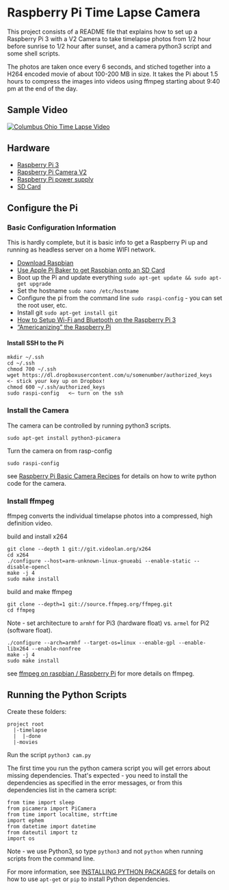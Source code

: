 # Raspberry Pi Time Lapse Camera

This project consists of a README file that explains how to set up a Raspberry Pi 3 with a V2 Camera to take timelapse photos from 1/2 hour before sunrise to 1/2 hour after sunset, and a camera python3 script and some shell scripts.

The photos are taken once every 6 seconds, and stiched together into a H264 encoded movie of about 100-200 MB in size. It takes the Pi about 1.5 hours to compress the images into videos using ffmpeg starting about 9:40 pm at the end of the day. 

## Sample Video

[![Columbus Ohio Time Lapse Video](https://img.youtube.com/vi/PmDKXX1XHno/0.jpg)](https://www.youtube.com/watch?v=PmDKXX1XHno)

## Hardware

* [Raspberry Pi 3](https://www.amazon.com/Raspberry-Model-A1-2GHz-64-bit-quad-core/dp/B01CD5VC92/ref=sr_1_3?s=pc&ie=UTF8&qid=1499880702&sr=1-3&keywords=raspberry+pi+3)
* [Rapsberry Pi Camera V2](https://www.amazon.com/Raspberry-Pi-Camera-Module-Megapixel/dp/B01ER2SKFS/ref=sr_1_3?s=electronics&ie=UTF8&qid=1499880820&sr=1-3&keywords=raspberry+pi+3+camera)
* [Raspberry Pi power supply](https://www.amazon.com/CanaKit-Raspberry-Supply-Adapter-Charger/dp/B00MARDJZ4/ref=sr_1_1?s=electronics&ie=UTF8&qid=1499880799&sr=1-1-spons&keywords=raspberry+pi+3+power+supply&psc=1)
* [SD Card](https://www.amazon.com/SanDisk-microSDHC-Standard-Packaging-SDSQUNC-032G-GN6MA/dp/B010Q57T02/ref=pd_bxgy_147_img_2?_encoding=UTF8&psc=1&refRID=N2HGSMWD8V6H4245YZ9P)

## Configure the Pi

### Basic Configuration Information

This is hardly complete, but it is basic info to get a Raspberry Pi up and running as headless server on a home WIFI network.

* [Download Raspbian](https://www.raspberrypi.org/downloads/)
* [Use Apple Pi Baker to get Raspbian onto an SD Card](https://www.tweaking4all.com/hardware/raspberry-pi/macosx-apple-pi-baker/)
* Boot up the Pi and update everything ```sudo apt-get update && sudo apt-get upgrade```
* Set the hostname ```sudo nano /etc/hostname```
* Configure the pi from the command line ```sudo raspi-config``` - you can set the root user, etc.
* Install git ```sudo apt-get install git```
* [How to Setup Wi-Fi and Bluetooth on the Raspberry Pi 3](http://www.makeuseof.com/tag/setup-wi-fi-bluetooth-raspberry-pi-3/)
* [“Americanizing” the Raspberry Pi](http://rohankapoor.com/2012/04/americanizing-the-raspberry-pi/)

#### Install SSH to the Pi

```
mkdir ~/.ssh
cd ~/.ssh
chmod 700 ~/.ssh
wget https://dl.dropboxusercontent.com/u/somenumber/authorized_keys  <- stick your key up on Dropbox!
chmod 600 ~/.ssh/authorized_keys
sudo raspi-config   <— turn on the ssh
```

### Install the Camera

The camera can be controlled by running python3 scripts.

```sudo apt-get install python3-picamera```

Turn the camera on from rasp-config

```sudo raspi-config```

see [Raspberry Pi Basic Camera Recipes](http://picamera.readthedocs.io/en/release-1.13/recipes1.html) for details on how to write python code for the camera.

### Install ffmpeg

ffmpeg converts the individual timelapse photos into a compressed, high definition video.

build and install x264
```
git clone --depth 1 git://git.videolan.org/x264
cd x264
./configure --host=arm-unknown-linux-gnueabi --enable-static --disable-opencl
make -j 4
sudo make install
``` 
build and make ffmpeg
```
git clone --depth=1 git://source.ffmpeg.org/ffmpeg.git
cd ffmpeg
```
Note - set architecture to ```armhf``` for Pi3 (hardware float) vs. ```armel``` for Pi2 (software float).
```
./configure --arch=armhf --target-os=linux --enable-gpl --enable-libx264 --enable-nonfree
make -j 4
sudo make install
```

see [ffmpeg on raspbian / Raspberry Pi](http://hannes.enjoys.it/blog/2016/03/ffmpeg-on-raspbian-raspberry-pi/
) for more details on ffmpeg.

## Running the Python Scripts

Create these folders:

```
project root
  |-timelapse
  |  |-done
  |-movies
```

Run the script ```python3 cam.py```

The first time you run the python camera script you will get errors about missing dependencies. That's expected - you need to install the dependencies as specified in the error messages, or from this dependencies list in the camera script:

```
from time import sleep
from picamera import PiCamera
from time import localtime, strftime
import ephem
from datetime import datetime
from dateutil import tz
import os
```

Note - we use Python3, so type ```python3``` and not ```python``` when running scripts from the command line.

For more information, see [INSTALLING PYTHON PACKAGES](https://www.raspberrypi.org/documentation/linux/software/python.md) for details on how to use ```apt-get``` or ```pip``` to install Python dependencies.
